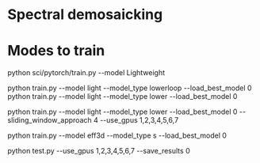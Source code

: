# Spectral demosaicking

# Modes to train

python sci/pytorch/train.py --model Lightweight


python train.py --model light --model_type lowerloop --load_best_model 0
python train.py --model light --model_type lower --load_best_model 0


python train.py --model light --model_type lower --load_best_model 0 --sliding_window_approach 4 --use_gpus 1,2,3,4,5,6,7



python train.py --model eff3d --model_type s --load_best_model 0




python test.py --use_gpus 1,2,3,4,5,6,7 --save_results 0
